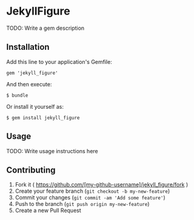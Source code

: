 # JekyllFigure

TODO: Write a gem description

## Installation

Add this line to your application's Gemfile:

    gem 'jekyll_figure'

And then execute:

    $ bundle

Or install it yourself as:

    $ gem install jekyll_figure

## Usage

TODO: Write usage instructions here

## Contributing

1. Fork it ( https://github.com/[my-github-username]/jekyll_figure/fork )
2. Create your feature branch (`git checkout -b my-new-feature`)
3. Commit your changes (`git commit -am 'Add some feature'`)
4. Push to the branch (`git push origin my-new-feature`)
5. Create a new Pull Request
